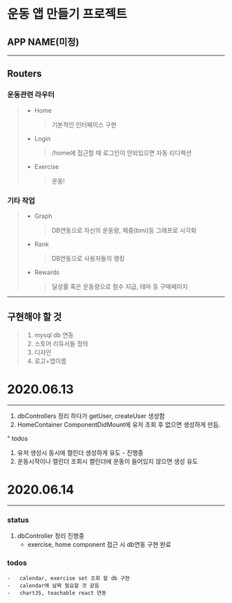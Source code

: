 # 운동 앱 만들기 프로젝트

## APP NAME(미정)

---

## Routers

### 운동관련 라우터

> -   Home
>     > 기본적인 인터페이스 구현
> -   Login
>     > /home에 접근할 때 로그인이 안되있으면 자동 리디렉션
> -   Exercise
>     > 운동!

### 기타 작업

> -   Graph
>     > DB연동으로 자신의 운동량, 체중(bmi)등 그래프로 시각화
> -   Rank
>     > DB연동으로 사용자들의 랭킹
> -   Rewards
>     > 달성률 혹은 운동량으로 점수 지급, 테마 등 구매페이지

---

## 구현해야 할 것

> 1.  mysql db 연동
> 2.  스토어 리듀서들 정의
> 3.  디자인
> 4.  로고+앱이름

# 2020.06.13

---

1. dbControllers 정리 하다가 getUser, createUser 생성함
2. HomeContainer ComponentDidMount에 유저 조회 후 없으면 생성하게 만듬.

" todos

1. 유저 생성시 동시에 캘린더 생성하게 유도 - 진행중
2. 운동시작이나 캘린더 조회시 캘린더에 운동이 들어있지 않으면 생성 유도

# 2020.06.14

---

### status

1. dbController 정리 진행중
    - exercise, home component 접근 시 db연동 구현 완료

### todos

    -   calendar, exercise set 조회 할 db 구현
    -   calendar에 날짜 필요할 것 같음
    -   chartJS, teachable react 연동
